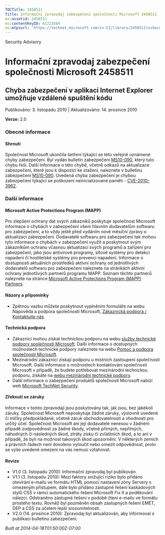 ```yaml
---
TOCTitle: 2458511
Title: Informační zpravodaj zabezpečení společnosti Microsoft 2458511
ms:assetid: 2458511
ms:contentKeyID: 61223504
ms:mtpsurl: 'https://technet.microsoft.com/cs-CZ/library/2458511(v=Security.10)'
---
```


Security Advisory

Informační zpravodaj zabezpečení společnosti Microsoft 2458511
==============================================================

Chyba zabezpečení v aplikaci Internet Explorer umožňuje vzdálené spuštění kódu
------------------------------------------------------------------------------

Publikováno: 3. listopadu 2010 | Aktualizováno: 14. prosince 2010

**Verze:** 2.0

### Obecné informace

#### Shrnutí

Společnost Microsoft ukončila šetření týkající se této veřejně oznámené chyby zabezpečení. Byl vydán bulletin zabezpečení [MS10-090](http://go.microsoft.com/fwlink/?linkid=206495), který tuto chybu řeší. Další informace o této chybě, včetně odkazů na aktualizace zabezpečení, které jsou k dispozici ke stažení, naleznete v bulletinu zabezpečení [MS10-090](http://go.microsoft.com/fwlink/?linkid=206495). Uvedená chyba zabezpečení je chybou zabezpečení týkající se poškození neinicializované paměti - [CVE-2010-3962](http://www.cve.mitre.org/cgi-bin/cvename.cgi?name=cve-2010-3962).

### Další informace

#### Microsoft Active Protections Program (MAPP)

Pro zlepšení ochrany dat svých zákazníků poskytuje společnost Microsoft informace o chybách v zabezpečení všem hlavním dodavatelům softwaru pro zabezpečení, a to vždy ještě před vydáním nové měsíční zprávy o aktualizaci zabezpečení. Dodavatelé softwaru pro zabezpečení tak mohou tyto informace o chybách v zabezpečení využít a poskytnout svým zákazníkům ochranu včasnou aktualizací svých programů a zařízení pro zabezpečení, jako jsou antivirové programy, síťové systémy pro detekci napadení či hostitelské systémy pro prevenci napadení. Informace o dostupnosti aktuálních prostředků aktivní ochrany od jednotlivých dodavatelů softwaru pro zabezpečení naleznete na stránkách aktivní ochrany jednotlivých partnerů programu MAPP. Seznam těchto partnerů naleznete na stránce [Microsoft Active Protections Program (MAPP) Partners](http://www.microsoft.com/security/msrc/mapp/partners.mspx).

#### Názory a připomínky

-   Zpětnou vazbu můžete poskytnout vyplněním formuláře na webu Nápověda a podpora společnosti Microsoft, [Zákaznická podpora / Kontaktujte nás](https://support.microsoft.com/common/survey.aspx?scid=sw;en;1257&amp;showpage=1&amp;ws=technet&amp;sd=tech).

#### Technická podpora

-   Zákazníci mohou získat technickou podporu na webu [služby technické podpory společnosti Microsoft](http://go.microsoft.com/fwlink/?linkid=21131). Další informace o dostupných možnostech technické podpory naleznete na webu [Pomoc a podpora společnosti Microsoft](http://support.microsoft.com/).
-   Mezinárodní zákazníci získají podporu u místních zastoupení společnosti Microsoft. Další informace o možnostech kontaktování společnosti Microsoft v případě, že budete potřebovat mezinárodní technickou podporu, získáte na [webu mezinárodní technické podpory](http://go.microsoft.com/fwlink/?linkid=21155).
-   Další informace o zabezpečení produktů společnosti Microsoft nabízí web [Microsoft TechNet Security](http://go.microsoft.com/fwlink/?linkid=21132).

#### Zřeknutí se záruky

Informace v tomto zpravodaji jsou poskytovány tak, jak jsou, bez jakékoli záruky. Společnost Microsoft neposkytuje žádné záruky, výslovně uvedené či mlčky předpokládané, včetně záruk obchodovatelnosti a vhodnosti pro určitý účel. Společnost Microsoft ani její dodavatelé nenesou v žádném případě zodpovědnost za žádné škody, včetně přímých, nepřímých, náhodných či následných škod, ztráty zisku či zvláštních škod, a to ani v případě, že byli na možnost takových škod upozorněni. V některých zemích a právních řádech není dovoleno vyloučit nebo omezit odpovědnost, proto se výše uvedené omezení na vás nemusí vztahovat.

#### Revize

-   V1.0 (3. listopadu 2010): Informační zpravodaj byl publikován.
-   V1.1 (3. listopadu 2010): Mezi faktory snižující riziko bylo přidáno otevírání e-mailu ve formátu HTML pomocí nastavení zóny Servery s omezeným přístupem, dále bylo přidáno zástupné řešení kaskádových stylů CSS v rámci automatického řešení Microsoft Fix It a poděkování nálezci. Odstraněno zástupné řešení v podobě čtení e-mailu ve formátu prostého textu. Rovněž byl pozměněn obsah zástupných řešení EMET, DEP a CSS za účelem lepší srozumitelnosti.
-   V2.0 (14. prosince 2010): Zpravodaj byl aktualizován, aby informoval o publikaci bulletinu zabezpečení.

*Built at 2014-04-18T01:50:00Z-07:00*
